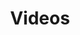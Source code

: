 ---
title: Videos
linkTitle: Videos
type: videos
description: Videos and Webinars to learn and utilize GemFire
---